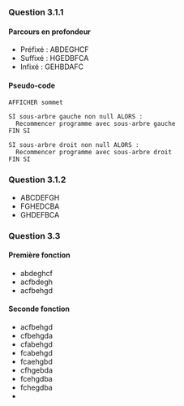 ### Question 3.1.1

#### Parcours en profondeur

* Préfixé : ABDEGHCF
* Suffixé : HGEDBFCA
* Infixé : GEHBDAFC

#### Pseudo-code
```
AFFICHER sommet

SI sous-arbre gauche non null ALORS :
  Recommencer programme avec sous-arbre gauche
FIN SI

SI sous-arbre droit non null ALORS :
  Recommencer programme avec sous-arbre droit
FIN SI
```

### Question 3.1.2

* ABCDEFGH
* FGHEDCBA
* GHDEFBCA

### Question 3.3
#### Première fonction
* abdeghcf
* acfbdegh
* acfbehgd
#### Seconde fonction
* acfbehgd
* cfbehgda
* cfabehgd
* fcabehgd
* fcaehgbd
* cfhgebda
* fcehgdba
* fchegdba
*
